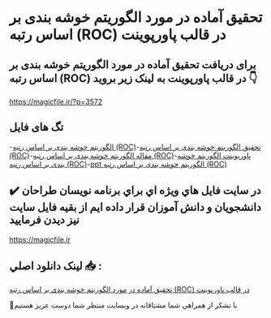# تحقیق آماده در مورد الگوریتم خوشه بندی بر اساس رتبه (ROC) در قالب پاورپوینت

## برای دریافت تحقیق آماده در مورد الگوریتم خوشه بندی بر اساس رتبه (ROC) در قالب پاورپوینت به لینک زیر بروید 👇

https://magicfile.ir/?p=3572

## تگ های فایل

-[الگوریتم خوشه بندی بر اساس رتبه (ROC)](https://magicfile.ir/product/%d8%aa%d8%ad%d9%82%db%8c%d9%82-%d8%a7%d9%84%da%af%d9%88%d8%b1%db%8c%d8%aa%d9%85-%d8%ae%d9%88%d8%b4%d9%87-%d8%a8%d9%86%d8%af%db%8c-%d8%a8%d8%b1-%d8%a7%d8%b3%d8%a7%d8%b3-%d8%b1%d8%aa%d8%a8%d9%87-roc-%d9%be%d8%a7%d9%88%d8%b1%d9%be%d9%88%db%8c%d9%86%d8%aa/)-[تحقیق الگوریتم خوشه بندی بر اساس رتبه (ROC)](https://magicfile.ir/product/%d8%aa%d8%ad%d9%82%db%8c%d9%82-%d8%a7%d9%84%da%af%d9%88%d8%b1%db%8c%d8%aa%d9%85-%d8%ae%d9%88%d8%b4%d9%87-%d8%a8%d9%86%d8%af%db%8c-%d8%a8%d8%b1-%d8%a7%d8%b3%d8%a7%d8%b3-%d8%b1%d8%aa%d8%a8%d9%87-roc-%d9%be%d8%a7%d9%88%d8%b1%d9%be%d9%88%db%8c%d9%86%d8%aa/)-[مقاله الگوریتم خوشه بندی بر اساس رتبه (ROC)](https://magicfile.ir/product/%d8%aa%d8%ad%d9%82%db%8c%d9%82-%d8%a7%d9%84%da%af%d9%88%d8%b1%db%8c%d8%aa%d9%85-%d8%ae%d9%88%d8%b4%d9%87-%d8%a8%d9%86%d8%af%db%8c-%d8%a8%d8%b1-%d8%a7%d8%b3%d8%a7%d8%b3-%d8%b1%d8%aa%d8%a8%d9%87-roc-%d9%be%d8%a7%d9%88%d8%b1%d9%be%d9%88%db%8c%d9%86%d8%aa/)-[پاورپوینت الگوریتم خوشه بندی بر اساس رتبه (ROC)](https://magicfile.ir/product/%d8%aa%d8%ad%d9%82%db%8c%d9%82-%d8%a7%d9%84%da%af%d9%88%d8%b1%db%8c%d8%aa%d9%85-%d8%ae%d9%88%d8%b4%d9%87-%d8%a8%d9%86%d8%af%db%8c-%d8%a8%d8%b1-%d8%a7%d8%b3%d8%a7%d8%b3-%d8%b1%d8%aa%d8%a8%d9%87-roc-%d9%be%d8%a7%d9%88%d8%b1%d9%be%d9%88%db%8c%d9%86%d8%aa/)-[ppt الگوریتم خوشه بندی بر اساس رتبه (ROC)](https://magicfile.ir/product/%d8%aa%d8%ad%d9%82%db%8c%d9%82-%d8%a7%d9%84%da%af%d9%88%d8%b1%db%8c%d8%aa%d9%85-%d8%ae%d9%88%d8%b4%d9%87-%d8%a8%d9%86%d8%af%db%8c-%d8%a8%d8%b1-%d8%a7%d8%b3%d8%a7%d8%b3-%d8%b1%d8%aa%d8%a8%d9%87-roc-%d9%be%d8%a7%d9%88%d8%b1%d9%be%d9%88%db%8c%d9%86%d8%aa/)

## ✔️ در سايت فايل هاي ويژه اي براي برنامه نويسان طراحان دانشجويان و دانش آموزان قرار داده ايم از بقيه فايل سايت نيز ديدن فرماييد

https://magicfile.ir


## لينک دانلود اصلي 📥 :

[تحقیق آماده در مورد الگوریتم خوشه بندی بر اساس رتبه (ROC) در قالب پاورپوینت](https://magicfile.ir/product/%d8%aa%d8%ad%d9%82%db%8c%d9%82-%d8%a7%d9%84%da%af%d9%88%d8%b1%db%8c%d8%aa%d9%85-%d8%ae%d9%88%d8%b4%d9%87-%d8%a8%d9%86%d8%af%db%8c-%d8%a8%d8%b1-%d8%a7%d8%b3%d8%a7%d8%b3-%d8%b1%d8%aa%d8%a8%d9%87-roc-%d9%be%d8%a7%d9%88%d8%b1%d9%be%d9%88%db%8c%d9%86%d8%aa/) 


🙏با تشکر از همراهي شما مشتاقانه در وبسایت منتظر شما دوست عزیز هستیم

